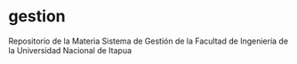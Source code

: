 # gestion
Repositorio de la Materia Sistema de Gestión de la Facultad de Ingeniería de la Universidad Nacional de Itapua
